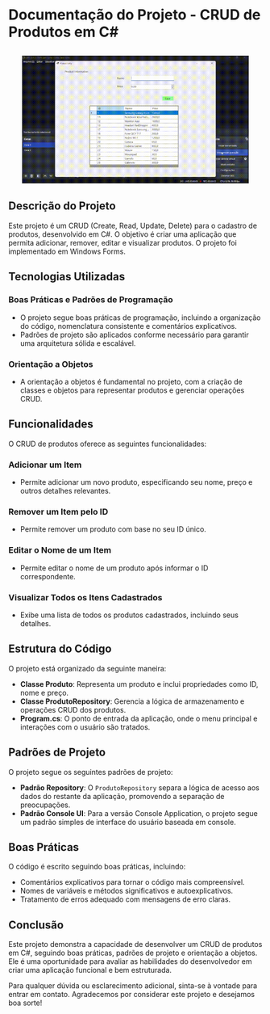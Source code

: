 # Documentação do Projeto - CRUD de Produtos em C#

##
<p align="center">
  <img src="https://github.com/JoaoVitorAguiar/ProductManagerSolutionWinForms/blob/main/scr/img/ProductManagerJoaoVitorAguiarDemonstracao.gif" width="450" />
</p>

## Descrição do Projeto

Este projeto é um CRUD (Create, Read, Update, Delete) para o cadastro de produtos, desenvolvido em C#. O objetivo é criar uma aplicação que permita adicionar, remover, editar e visualizar produtos. O projeto foi implementado em Windows Forms.

## Tecnologias Utilizadas

### Boas Práticas e Padrões de Programação
- O projeto segue boas práticas de programação, incluindo a organização do código, nomenclatura consistente e comentários explicativos.
- Padrões de projeto são aplicados conforme necessário para garantir uma arquitetura sólida e escalável.

### Orientação a Objetos
- A orientação a objetos é fundamental no projeto, com a criação de classes e objetos para representar produtos e gerenciar operações CRUD.

## Funcionalidades

O CRUD de produtos oferece as seguintes funcionalidades:

### Adicionar um Item
- Permite adicionar um novo produto, especificando seu nome, preço e outros detalhes relevantes.

### Remover um Item pelo ID
- Permite remover um produto com base no seu ID único.

### Editar o Nome de um Item
- Permite editar o nome de um produto após informar o ID correspondente.

### Visualizar Todos os Itens Cadastrados
- Exibe uma lista de todos os produtos cadastrados, incluindo seus detalhes.

## Estrutura do Código

O projeto está organizado da seguinte maneira:

- **Classe Produto**: Representa um produto e inclui propriedades como ID, nome e preço.
- **Classe ProdutoRepository**: Gerencia a lógica de armazenamento e operações CRUD dos produtos.
- **Program.cs**: O ponto de entrada da aplicação, onde o menu principal e interações com o usuário são tratados.

## Padrões de Projeto

O projeto segue os seguintes padrões de projeto:

- **Padrão Repository**: O `ProdutoRepository` separa a lógica de acesso aos dados do restante da aplicação, promovendo a separação de preocupações.
- **Padrão Console UI**: Para a versão Console Application, o projeto segue um padrão simples de interface do usuário baseada em console.

## Boas Práticas

O código é escrito seguindo boas práticas, incluindo:

- Comentários explicativos para tornar o código mais compreensível.
- Nomes de variáveis e métodos significativos e autoexplicativos.
- Tratamento de erros adequado com mensagens de erro claras.

## Conclusão

Este projeto demonstra a capacidade de desenvolver um CRUD de produtos em C#, seguindo boas práticas, padrões de projeto e orientação a objetos. Ele é uma oportunidade para avaliar as habilidades do desenvolvedor em criar uma aplicação funcional e bem estruturada.

Para qualquer dúvida ou esclarecimento adicional, sinta-se à vontade para entrar em contato. Agradecemos por considerar este projeto e desejamos boa sorte!

